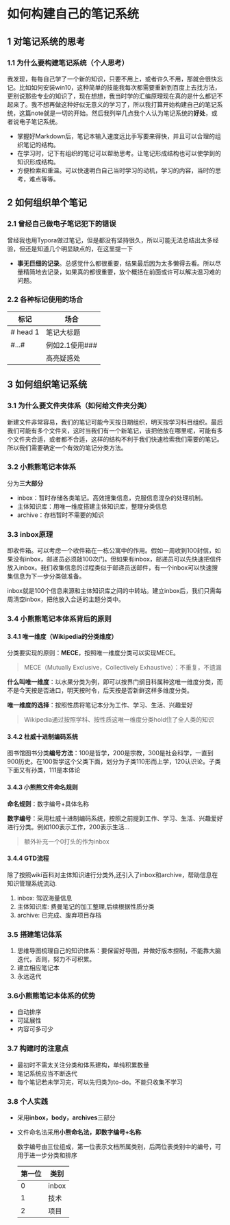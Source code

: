 # 如何构建自己的笔记系统

## 1 对笔记系统的思考

### 1.1 为什么要构建笔记系统（个人思考）

我发现，每每自己学了一个新的知识，只要不用上，或者许久不用，那就会很快忘记。比如如何安装win10，这种简单的技能我每次都需要重新到百度上去找方法，更别说那些专业的知识了，现在想想，我当时学的汇编原理现在真的是什么都记不起来了。我不想再做这种好似无意义的学习了，所以我打算开始构建自己的笔记系统，这篇note就是一切的开始。然后我列举几点我个人认为笔记系统的**好处**，或者说电子笔记系统。

- 掌握好Markdown后，笔记本输入速度远比手写要来得快，并且可以合理的组织笔记的结构。
- 在学习时，记下有组织的笔记可以帮助思考。让笔记形成结构也可以使学到的知识形成结构。
- 方便检索和重温。可以快速明白自己当时学习的动机，学习的内容，当时的思考，难点等等。

## 2 如何组织单个笔记

### 2.1 曾经自己做电子笔记犯下的错误

曾经我也用Typora做过笔记，但是都没有坚持很久，所以可能无法总结出太多经验，但还是知道几个明显缺点的，在这里提一下

- **事无巨细的记录**。总感觉什么都很重要，结果最后因为太多懒得去看。所以尽量精简地去记录，如果真的都很重要，放个概括在前面或许可以解决温习难的问题。

### 2.2 各种标记使用的场合

| 标记     | 场合           |
| -------- | -------------- |
| # head 1 | 笔记大标题     |
| #...#    | 例如2.1使用### |
| <mark>   | 高亮疑惑处     |

## 3 如何组织笔记系统

### 3.1 为什么要文件夹体系（如何给文件夹分类）

新建文件非常容易，我们的笔记可能今天按日期组织，明天按学习科目组织。最后我们可能有多个文件夹，这时当我们有一个新笔记，该把他放在哪里呢，可能有多个文件夹合适，或者都不合适，这样的结构不利于我们快速检索我们需要的笔记。所以我们需要确定一个有效的笔记分类方法。

### 3.2 小熊熊笔记本体系

分为**三大部分**

- inbox：暂时存储各类笔记。高效搜集信息，克服信息混杂的处理机制。
- 主体知识库：用唯一维度搭建主体知识库，整理分类信息
- archive：存档暂时不需要的知识

### 3.3 inbox原理

即收件箱。可以考虑一个收件箱在一栋公寓中的作用。假如一周收到100封信，如果没有inbox，邮递员必须敲100次门。但如果有inbox，邮递员可以先快速把信件放入inbox。我们收集信息的过程类似于邮递员送邮件，有一个inbox可以快速搜集信息为下一步分类做准备。

inbox就是100个信息来源和主体知识库之间的中转站。建立inbox后，我们只需每周清空inbox，把他放入合适的主题分类中。

### 3.4 小熊熊笔记本体系背后的原则

#### 3.4.1 唯一维度（Wikipedia的分类维度）

分类要实现的原则：**MECE**，按照唯一维度分类可以实现MECE。

> MECE（Mutually Exclusive，Collectively Exhaustive）：不重复，不遗漏

**什么叫唯一维度**：以水果分类为例，即可以按界门纲目科属种这唯一维度分类，而不是今天按是否进口，明天按时令，后天按是否新鲜这样多维度分类。

**唯一维度的选择**：按照性质将笔记本分为工作、学习、生活、兴趣爱好

> Wikipedia通过按照学科、按性质这唯一维度分类hold住了全人类的知识

#### 3.4.2 杜威十进制编码系统

图书馆图书分类**编号方法**：100是哲学，200是宗教，300是社会科学，一直到900历史。在100哲学这个父类下面，划分为子类110形而上学，120认识论。子类下面又有孙类，111是本体论

#### 3.4.3 小熊熊文件命名规则

**命名规则**：数字编号+具体名称

**数字编号**：采用杜威十进制编码系统，按照之前提到工作、学习、生活、兴趣爱好进行分类。例如100表示工作，200表示生活...

> 额外补充一个0打头的作为inbox

#### 3.4.4 GTD流程

除了按照wiki百科对主体知识进行分类外,还引入了inbox和archive，帮助信息在知识管理系统流动.

1. inbox: 驾驭海量信息
2. 主体知识库: 费曼笔记的加工整理,后续根据性质分类
3. archive: 已完成、废弃项目存档

### 3.5 搭建笔记体系

1. 思维导图梳理自己的知识体系：要保留好导图，并做好版本控制，不能靠大脑迭代，否则，努力不可积累。
2. 建立相应笔记本
3. 永远迭代

### 3.6小熊熊笔记本体系的优势

- 自动排序
- 可延展性
- 内容可多可少

### 3.7 构建时的注意点

- 最初时不需太关注分类和体系建构，单纯积累数量
- 笔记系统应当不断迭代
- 每个笔记若未学习完，可以先归类为to-do。不能只收集不学习

### 3.8 个人实践

* 采用**inbox，body，archives**三部分

* 文件命名法采用**小熊命名法，即数字编号+名称**

  数字编号由三位组成，第一位表示文档所属类别，后两位表类别中的编号，可用于进一步分类和排序

  | 第一位 | 类别  |
  | ------ | ----- |
  | 0      | inbox |
  | 1      | 技术  |
  | 2      | 项目  |

  
